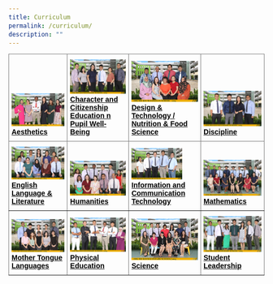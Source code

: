 ```yaml
---
title: Curriculum
permalink: /curriculum/
description: ""
---
```

<style type="text/css">
.tg  {border-collapse:collapse;border-spacing:0;}
.tg td{border-color:black;border-style:solid;border-width:1px;font-family:Arial, sans-serif;font-size:14px;
  overflow:hidden;padding:10px 5px;word-break:normal;}
.tg th{border-color:black;border-style:solid;border-width:1px;font-family:Arial, sans-serif;font-size:14px;
  font-weight:normal;overflow:hidden;padding:10px 5px;word-break:normal;}
.tg .tg-495d{border-color:inherit;color:#004D2E;text-align:left;vertical-align:bottom}
</style>
<table class="tg">
<thead>
  <tr>
    <th class="tg-495d"><img src="/images/2023%20Department%20photos/aesthetics%20department%201.jpg" alt="Aesthetics" style="width:335px"><br><a href="/curriculum/aesthetics"><span style="font-weight:600;text-decoration:none;color:#004D2E;background-color:transparent"></span><b><span style="text-decoration:none;color:#000000;background-color:transparent">Aesthetics</span></b></a><br></th>
    <th class="tg-495d"><img src="/images/2023%20Department%20photos/character%20and%20citizenship%20education%20department%201.jpg" alt="Character and Citizenship Education n Pupil Well-Being" style="width:200px"><br><a href="/curriculum/character-and-citizenship-education-n-pupil-well-being"><span style="font-weight:600;text-decoration:none;color:#004D2E;background-color:transparent"></span><b><span style="text-decoration:none;color:#000000;background-color:transparent">Character and Citizenship Education n Pupil Well-Being</span></b></a><br></th>
    <th class="tg-495d"><img src="/images/2023%20Department%20photos/craft%20and%20technology%20department%201.jpg" alt="Design &amp; Technology / Nutrition &amp; Food Science" style="width:200px"><br><span style="font-weight:600;text-decoration:none;color:#004D2E;background-color:transparent"></span><a href="/curriculum/design-n-technology-nutrition-and-food-science"><b><span style="text-decoration:none;color:#000000;background-color:transparent">Design &amp; Technology / Nutrition &amp; Food Science</span></b></a><br></th>
    <th class="tg-495d"><img src="/images/2023%20Department%20photos/discipline%20committee%201.jpg" alt="Discipline" style="width:335px"><br><span style="font-weight:600;text-decoration:none;color:#004D2E;background-color:transparent"></span><a href="/curriculum/discipline"><b><span style="text-decoration:none;color:#000000;background-color:transparent">Discipline</span></b></a><br></th>
  </tr>
</thead>
<tbody>
  <tr>
    <td class="tg-495d"><img src="/images/2023%20Department%20photos/english%20language%20department%201.jpg" alt="English Language &amp; Literature" style="width:200px"><br><span style="font-weight:600;text-decoration:none;color:#004D2E;background-color:transparent"></span><a href="/curriculum/english-language-n-literature"><b><span style="text-decoration:none;color:#000000;background-color:transparent">English Language &amp; Literature</span></b></a><br></td>
    <td class="tg-495d"><img src="/images/2023%20Department%20photos/humanities%20department%201.jpg" alt="Humanities" style="width:200px"><br><span style="font-weight:600;text-decoration:none;color:#004D2E;background-color:transparent"></span><a href="/curriculum/humanities"><b><span style="text-decoration:none;color:#000000;background-color:transparent">Humanities</span></b></a><br></td>
    <td class="tg-495d"><img src="/images/2023%20Department%20photos/info%20communication%20technology%20department%201.jpg" alt="Information and Communication Technology" style="width:100px"><br><span style="font-weight:600;text-decoration:none;color:#004D2E;background-color:transparent"></span><a href="/curriculum/information-and-communication-technology"><b><span style="text-decoration:none;color:#000000;background-color:transparent">Information and Communication Technology</span></b></a><br></td>
    <td class="tg-495d"><img src="/images/2023%20Department%20photos/mathematics%20department%201.jpg" alt="Mathematics" style="width:200px"><br><span style="font-weight:600;text-decoration:none;color:#004D2E;background-color:transparent"></span><a href="/curriculum/mathematics"><b><span style="text-decoration:none;color:#000000;background-color:transparent">Mathematics</span></b></a><br></td>
  </tr>
  <tr>
    <td class="tg-495d"><img src="/images/2023%20Department%20photos/mother%20tongue%20language%20department%202.jpg" alt="Mother Tongue Languages" style="width:200px"><br><span style="font-weight:600;text-decoration:none;color:#004D2E;background-color:transparent"></span><a href="/curriculum/mother-tongue-languages"><b><span style="text-decoration:none;color:#000000;background-color:transparent">Mother Tongue Languages</span></b></a><br></td>
    <td class="tg-495d"><img src="/images/2023%20Department%20photos/physical%20education%20department%201.jpg" alt="Physical Education" style="width:200px"><br><span style="font-weight:600;text-decoration:none;color:#004D2E;background-color:transparent"></span><a href="/curriculum/physical-education"><b><span style="text-decoration:none;color:#000000;background-color:transparent">Physical Education</span></b></a><br></td>
    <td class="tg-495d"><img src="/images/2023%20Department%20photos/science%20department%202.jpg" alt="Science" style="width:200px"><br><span style="font-weight:600;text-decoration:none;color:#004D2E;background-color:transparent"></span><a href="/curriculum/science"><b><span style="text-decoration:none;color:#000000;background-color:transparent">Science</span></b></a><br></td>
    <td class="tg-495d"><img src="/images/2023%20Department%20photos/student%20leadership%20committee%202.jpg" alt="Student Leadership" style="width:200px"><br><span style="font-weight:600;text-decoration:none;color:#004D2E;background-color:transparent"></span><a href="/amksian-experience/student-leadership"><b><span style="text-decoration:none;color:#000000;background-color:transparent">Student Leadership</span></b></a><br></td>
  </tr>
</tbody>
</table>
